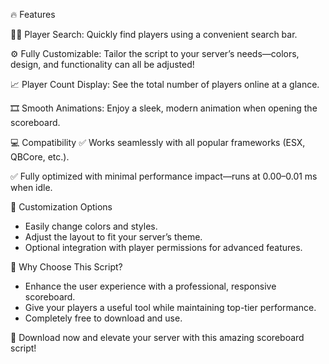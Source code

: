 🔥 Features

🕵️‍♂️ Player Search: Quickly find players using a convenient search bar.

⚙️ Fully Customizable: Tailor the script to your server’s needs—colors, design, and functionality can all be adjusted!

📈 Player Count Display: See the total number of players online at a glance.

🎞️ Smooth Animations: Enjoy a sleek, modern animation when opening the scoreboard.


💻 Compatibility
✅ Works seamlessly with all popular frameworks (ESX, QBCore, etc.).

✅ Fully optimized with minimal performance impact—runs at 0.00–0.01 ms when idle.

🔧 Customization Options

- Easily change colors and styles.
- Adjust the layout to fit your server’s theme.
- Optional integration with player permissions for advanced features.

🎯 Why Choose This Script?

- Enhance the user experience with a professional, responsive scoreboard.
- Give your players a useful tool while maintaining top-tier performance.
- Completely free to download and use.

📩 Download now and elevate your server with this amazing scoreboard script!

